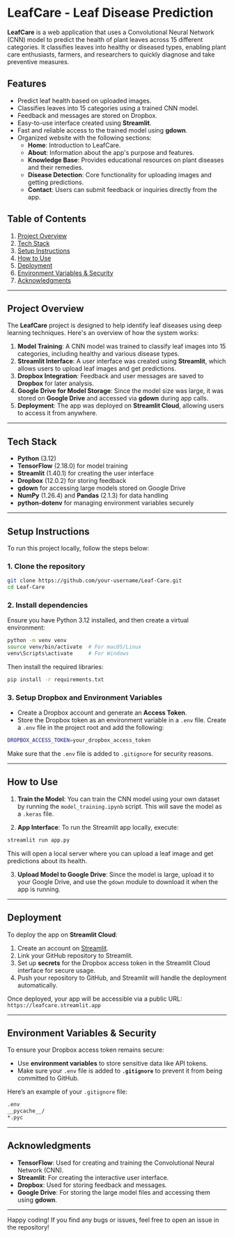 # LeafCare - Leaf Disease Prediction

**LeafCare** is a web application that uses a Convolutional Neural Network (CNN) model to predict the health of plant leaves across 15 different categories. It classifies leaves into healthy or diseased types, enabling plant care enthusiasts, farmers, and researchers to quickly diagnose and take preventive measures.

## Features

- Predict leaf health based on uploaded images.
- Classifies leaves into 15 categories using a trained CNN model.
- Feedback and messages are stored on Dropbox.
- Easy-to-use interface created using **Streamlit**.
- Fast and reliable access to the trained model using **gdown**.
- Organized website with the following sections:
  - **Home**: Introduction to LeafCare.
  - **About**: Information about the app's purpose and features.
  - **Knowledge Base**: Provides educational resources on plant diseases and their remedies.
  - **Disease Detection**: Core functionality for uploading images and getting predictions.
  - **Contact**: Users can submit feedback or inquiries directly from the app.

## Table of Contents

1. [Project Overview](#project-overview)
2. [Tech Stack](#tech-stack)
3. [Setup Instructions](#setup-instructions)
4. [How to Use](#how-to-use)
5. [Deployment](#deployment)
6. [Environment Variables & Security](#environment-variables--security)
7. [Acknowledgments](#acknowledgments)

---

## Project Overview

The **LeafCare** project is designed to help identify leaf diseases using deep learning techniques. Here's an overview of how the system works:

1. **Model Training**: A CNN model was trained to classify leaf images into 15 categories, including healthy and various disease types.
2. **Streamlit Interface**: A user interface was created using **Streamlit**, which allows users to upload leaf images and get predictions.
3. **Dropbox Integration**: Feedback and user messages are saved to **Dropbox** for later analysis.
4. **Google Drive for Model Storage**: Since the model size was large, it was stored on **Google Drive** and accessed via **gdown** during app calls.
5. **Deployment**: The app was deployed on **Streamlit Cloud**, allowing users to access it from anywhere.

---

## Tech Stack

- **Python** (3.12)
- **TensorFlow** (2.18.0) for model training
- **Streamlit** (1.40.1) for creating the user interface
- **Dropbox** (12.0.2) for storing feedback
- **gdown** for accessing large models stored on Google Drive
- **NumPy** (1.26.4) and **Pandas** (2.1.3) for data handling
- **python-dotenv** for managing environment variables securely

---

## Setup Instructions

To run this project locally, follow the steps below:

### 1. Clone the repository

```bash
git clone https://github.com/your-username/Leaf-Care.git
cd Leaf-Care
```

### 2. Install dependencies

Ensure you have Python 3.12 installed, and then create a virtual environment:

```bash
python -m venv venv
source venv/bin/activate  # For macOS/Linux
venv\Scripts\activate     # For Windows
```

Then install the required libraries:

```bash
pip install -r requirements.txt
```

### 3. Setup Dropbox and Environment Variables

- Create a Dropbox account and generate an **Access Token**.
- Store the Dropbox token as an environment variable in a `.env` file. Create a `.env` file in the project root and add the following:

```bash
DROPBOX_ACCESS_TOKEN=your_dropbox_access_token
```

Make sure that the `.env` file is added to `.gitignore` for security reasons.

---

## How to Use

1. **Train the Model**: You can train the CNN model using your own dataset by running the `model_training.ipynb` script. This will save the model as a `.keras` file.
   
2. **App Interface**: To run the Streamlit app locally, execute:

```bash
streamlit run app.py
```

This will open a local server where you can upload a leaf image and get predictions about its health.

3. **Upload Model to Google Drive**: Since the model is large, upload it to your Google Drive, and use the `gdown` module to download it when the app is running.

---

## Deployment

To deploy the app on **Streamlit Cloud**:

1. Create an account on [Streamlit](https://streamlit.io).
2. Link your GitHub repository to Streamlit.
3. Set up **secrets** for the Dropbox access token in the Streamlit Cloud interface for secure usage.
4. Push your repository to GitHub, and Streamlit will handle the deployment automatically.
   
Once deployed, your app will be accessible via a public URL:  
`https://leafcare.streamlit.app`

---

## Environment Variables & Security

To ensure your Dropbox access token remains secure:

- Use **environment variables** to store sensitive data like API tokens. 
- Make sure your `.env` file is added to **`.gitignore`** to prevent it from being committed to GitHub.

Here’s an example of your `.gitignore` file:

```bash
.env
__pycache__/
*.pyc
```

---

## Acknowledgments

- **TensorFlow**: Used for creating and training the Convolutional Neural Network (CNN).
- **Streamlit**: For creating the interactive user interface.
- **Dropbox**: Used for storing feedback and messages.
- **Google Drive**: For storing the large model files and accessing them using **gdown**.

---

Happy coding! If you find any bugs or issues, feel free to open an issue in the repository!
